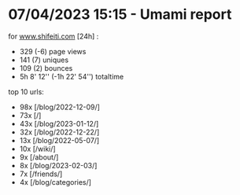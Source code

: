 # 07/04/2023 15:15 - Umami report
for www.shifeiti.com [24h] :

 - 329 (-6) page views
 - 141 (7) uniques
 - 109 (2) bounces
 - 5h 8' 12'' (-1h 22' 54'') totaltime


top 10 urls:
 - 98x [/blog/2022-12-09/]
 - 73x [/]
 - 43x [/blog/2023-01-12/]
 - 32x [/blog/2022-12-22/]
 - 13x [/blog/2022-05-07/]
 - 10x [/wiki/]
 - 9x [/about/]
 - 8x [/blog/2023-02-03/]
 - 7x [/friends/]
 - 4x [/blog/categories/]


